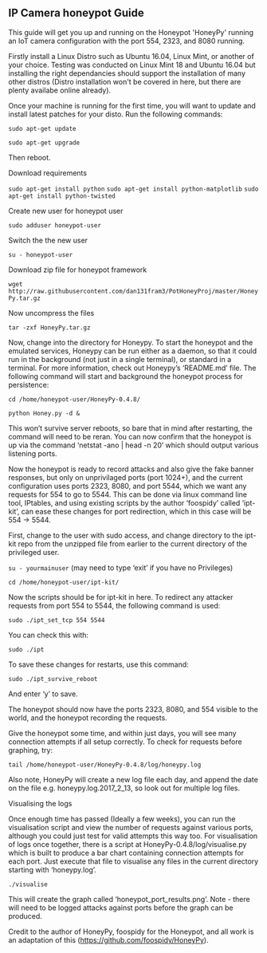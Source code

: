 ## IP Camera honeypot Guide

This guide will get you up and running on the Honeypot 'HoneyPy' running an IoT camera configuration with the port 554, 2323, and 8080 running.

Firstly install a Linux Distro such as Ubuntu 16.04, Linux Mint, or another of your choice. Testing was conducted on Linux Mint 18 and Ubuntu 16.04 but installing the right dependancies should support the installation of many other distros (Distro installation won't be covered in here, but there are plenty availabe online already).

Once your machine is running for the first time, you will want to update and install latest patches for your disto. Run the following commands:

`sudo apt-get update`

`sudo apt-get upgrade`

Then reboot.

Download requirements

`sudo apt-get install python`
`sudo apt-get install python-matplotlib`
`sudo apt-get install python-twisted`

Create new user for honeypot user

`sudo adduser honeypot-user`

Switch the the new user

`su - honeypot-user`

Download zip file for honeypot framework

`wget http://raw.githubusercontent.com/dan131fram3/PotHoneyProj/master/HoneyPy.tar.gz`

Now uncompress the files

`tar -zxf HoneyPy.tar.gz`

Now, change into the directory for Honeypy. To start the honeypot and the emulated services, Honeypy can be run either as a daemon, so that it could run in the background (not just in a single terminal), or  standard in a terminal. For more information, check out Honeypy’s ‘README.md’ file.
The following command will start and background the honeypot process for persistence:

`cd /home/honeypot-user/HoneyPy-0.4.8/`

`python Honey.py -d &`

This won’t survive server reboots, so bare that in mind after restarting, the command will need to be reran.
You can now confirm that the honeypot is up via the command ‘netstat -ano | head -n 20’ which should output various listening ports.

Now the honeypot is ready to record attacks and also give the fake banner responses, but only on unprivilaged ports (port 1024+), and the current configuration uses ports 2323, 8080, and port 5544, which we want any requests for 554 to go to 5544. This can be done via linux command line tool, IPtables, and using existing scripts by the author ‘foospidy’ called ‘ipt-kit’, can ease these changes for port redirection, which in this case will be 554 -> 5544.

First, change to the user with sudo access, and change directory to the ipt-kit repo from the unzipped file from earlier to the current directory of the privileged user.

`su - yourmainuser` (may need to type ‘exit’ if you have no Privileges)

`cd /home/honeypot-user/ipt-kit/`

Now the scripts should be for ipt-kit in here. To redirect any attacker requests from port 554 to 5544, the following command is used:

`sudo ./ipt_set_tcp 554 5544`

You can check this with:

`sudo ./ipt`

To save these changes for restarts, use this command:

`sudo ./ipt_survive_reboot`

And enter ‘y’ to save.

The honeypot should now have the ports 2323, 8080, and 554 visible to the world, and the honeypot recording the requests.

Give the honeypot some time, and within just days, you will see many connection attempts if all setup correctly. To check for requests before graphing, try:

`tail /home/honeypot-user/HoneyPy-0.4.8/log/honeypy.log`

Also note, HoneyPy will create a new log file each day, and append the date on the file e.g. honeypy.log.2017_2_13, so look out for multiple log files.

Visualising the logs

Once enough time has passed (Ideally a few weeks), you can run the visualisation script and view the number of requests against various ports, although you could just test for valid attempts this way too. For visualisation of logs once together, there is a script at HoneyPy-0.4.8/log/visualise.py which is built to produce a bar chart containing connection attempts for each port. 
Just execute that file to visualise any files in the current directory starting with ‘honeypy.log’.

`./visualise`

This will create the graph called ‘honeypot_port_results.png’. Note - there will need to be logged attacks against ports before the graph can be produced.

Credit to the author of HoneyPy, foospidy for the Honeypot, and all work is an adaptation of this (https://github.com/foospidy/HoneyPy).
